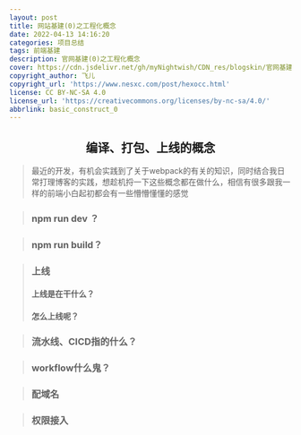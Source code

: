```yaml
---
layout: post
title: 网站基建(0)之工程化概念
date: 2022-04-13 14:16:20
categories: 项目总结
tags: 前端基建
description: 官网基建(0)之工程化概念
cover: https://cdn.jsdelivr.net/gh/myNightwish/CDN_res/blogskin/官网基建.webp
copyright_author: 飞儿
copyright_url: 'https://www.nesxc.com/post/hexocc.html'
license: CC BY-NC-SA 4.0
license_url: 'https://creativecommons.org/licenses/by-nc-sa/4.0/'
abbrlink: basic_construct_0
---
```



## <center>编译、打包、上线的概念</center>

> 最近的开发，有机会实践到了关于webpack的有关的知识，同时结合我日常打理博客的实践，想趁机捋一下这些概念都在做什么，相信有很多跟我一样的前端小白起初都会有一些懵懵懂懂的感觉

> ### npm run dev ？





> ### npm run build？



> ### 上线
>
> #### 上线是在干什么？
>
> 
>
> #### 怎么上线呢？
>
> 

> ### 流水线、CICD指的什么？





> ### workflow什么鬼？
>
> 



> ### 配域名
>
> 


> ### 权限接入
> 